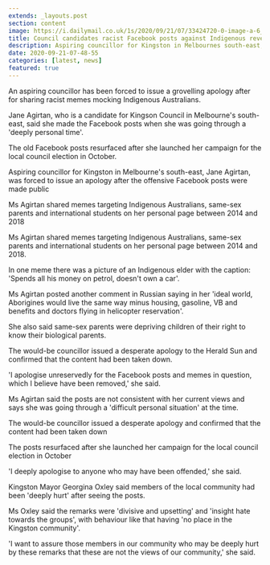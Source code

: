 ```yaml
---
extends: _layouts.post
section: content
image: https://i.dailymail.co.uk/1s/2020/09/21/07/33424720-0-image-a-6_1600669386430.jpg 
title: Council candidates racist Facebook posts against Indigenous revealed ahead of election 
description: Aspiring councillor for Kingston in Melbournes south-east, Jane Agirtan, was forced to issue an apology after the offensive Facebook posts were made public. 
date: 2020-09-21-07-48-55 
categories: [latest, news] 
featured: true 
--- 
```

An aspiring councillor has been forced to issue a grovelling apology after for sharing racist memes mocking Indigenous Australians.  

Jane Agirtan, who is a candidate for Kingson Council in Melbourne's south-east, said she made the Facebook posts when she was going through a 'deeply personal time'. 

The old Facebook posts resurfaced after she launched her campaign for the local council election in October. 

Aspiring councillor for Kingston in Melbourne's south-east, Jane Agirtan, was forced to issue an apology after the offensive Facebook posts were made public

Ms Agirtan shared memes targeting Indigenous Australians, same-sex parents and international students on her personal page between 2014 and 2018

Ms Agirtan shared memes targeting Indigenous Australians, same-sex parents and international students on her personal page between 2014 and 2018. 

In one meme there was a picture of an Indigenous elder with the caption: 'Spends all his money on petrol, doesn't own a car'.

Ms Agirtan posted another comment in Russian saying in her 'ideal world, Aborigines would live the same way minus housing, gasoline, VB and benefits and doctors flying in helicopter reservation'.

She also said same-sex parents were depriving children of their right to know their biological parents.

The would-be councillor issued a desperate apology to the Herald Sun and confirmed that the content had been taken down.

'I apologise unreservedly for the Facebook posts and memes in question, which I believe have been removed,' she said. 

Ms Agirtan said the posts are not consistent with her current views and says she was going through a 'difficult personal situation' at the time.

The would-be councillor issued a desperate apology and confirmed that the content had been taken down

The posts resurfaced after she launched her campaign for the local council election in October

'I deeply apologise to anyone who may have been offended,' she said.

Kingston Mayor Georgina Oxley said members of the local community had been 'deeply hurt' after seeing the posts.

Ms Oxley said the remarks were 'divisive and upsetting' and 'insight hate towards the groups', with behaviour like that having 'no place in the Kingston community'.

'I want to assure those members in our community who may be deeply hurt by these remarks that these are not the views of our community,' she said.

